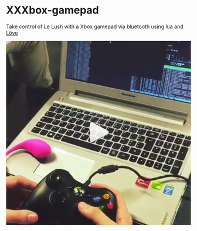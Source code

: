 # XXXbox-gamepad

Take control of Le Lush with a Xbox gamepad via bluetooth using lua and [Löve](https://love2d.org/)

[![alt text](https://raw.githubusercontent.com/spectrenoir06/XXXbox-gamepad/master/image.png)](https://www.instagram.com/p/BUb_o81gr4J/)
